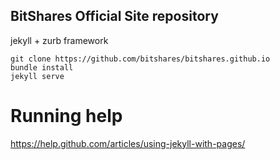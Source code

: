 BitShares Official Site repository
---

jekyll + zurb framework

```
git clone https://github.com/bitshares/bitshares.github.io
bundle install
jekyll serve
```




Running help 
=======

https://help.github.com/articles/using-jekyll-with-pages/
